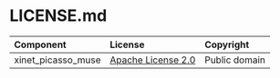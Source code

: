 # LICENSE.md

| Component                            | License              | Copyright |
|:---------                            |:-------              |:----------|
| xinet_picasso_muse  | [Apache License 2.0](./xinet_picasso_muse/Public_pretrainedmodel_public_dataset/coco_2017_80_classes_picasso/LICENSE.md)               | Public domain  |

